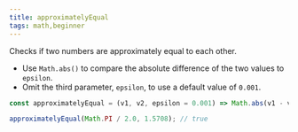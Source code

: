 ```yaml
---
title: approximatelyEqual
tags: math,beginner
---
```


Checks if two numbers are approximately equal to each other.

- Use `Math.abs()` to compare the absolute difference of the two values to `epsilon`.
- Omit the third parameter, `epsilon`, to use a default value of `0.001`.

```js
const approximatelyEqual = (v1, v2, epsilon = 0.001) => Math.abs(v1 - v2) < epsilon;
```

```js
approximatelyEqual(Math.PI / 2.0, 1.5708); // true
```
